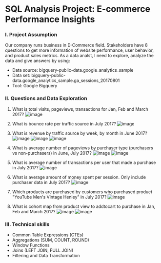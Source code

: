 # SQL Analysis Project: E-commerce Performance Insights
### **I. Project Assumption**
Our company runs business in E-Commerce field. Stakeholders have 8 questions to get more information of website performance, user behavior, and product sales metrics. As a data analst, I need to explore, analyze the data and give answers by using:
- Data source: bigquery-public-data.google_analytics_sample
- Data set: bigquery-public-data.google_analytics_sample.ga_sessions_20170801 
- Tool: Google Bigquery
### **II. Questions and Data Exploration**
1. What is total visits, pageviews, transactions for Jan, Feb and March 2017?
![image](https://github.com/user-attachments/assets/08296a42-6145-4b28-a644-c8909d3161f1)

2. What is bounce rate per traffic source in July 2017?
![image](https://github.com/user-attachments/assets/90cfcbbb-8118-4597-a6ac-9d876eacd0d9)

3. What is revenue by traffic source by week, by month in June 2017?
![image](https://github.com/user-attachments/assets/13865ad5-71b2-4643-ac5e-7dd99707a3f6)
![image](https://github.com/user-attachments/assets/b82d3455-60df-4062-9b5c-6894e4cba096)
![image](https://github.com/user-attachments/assets/5a17cdfb-f31f-4c4f-9ce5-e836eb8d55b6)

4. What is average number of pageviews by purchaser type (purchasers vs non-purchasers) in June, July 2017?
![image](https://github.com/user-attachments/assets/982241b0-4aaa-45fc-9a71-cb0efe015b92)
![image](https://github.com/user-attachments/assets/cfaaefb3-733b-4b35-a172-a92271164246)

5. What is average number of transactions per user that made a purchase in July 2017?
![image](https://github.com/user-attachments/assets/a1f67206-2ded-409d-a6a2-3af938f67a73)

6. What is average amount of money spent per session. Only include purchaser data in July 2017?
![image](https://github.com/user-attachments/assets/c8a12424-346e-44c6-862d-ac768d2e537c)

7. Which products are purchased by customers who purchased product "YouTube Men's Vintage Henley" in July 2017?
![image](https://github.com/user-attachments/assets/9dda8ff3-d183-4913-815b-f373908ed9e5)

8. What is cohort map from product view to addtocart to purchase in Jan, Feb and March 2017?
![image](https://github.com/user-attachments/assets/5b346a84-f773-448d-929c-040f2bdc4c3b)
![image](https://github.com/user-attachments/assets/bb9a3a6a-750d-40d9-b4b2-c916a270bbe7)

### **III. Technical skills**
- Common Table Expressions (CTEs)
- Aggregations (SUM, COUNT, ROUND)
- Window Functions
- Joins (LEFT JOIN, FULL JOIN)
- Filtering and Data Transformation
